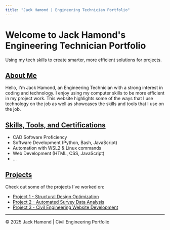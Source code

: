 ```yaml
---
title: "Jack Hamond | Engineering Technician Portfolio"
---
```


# Welcome to Jack Hamond's Engineering Technician Portfolio

Using my tech skills to create smarter, more efficient solutions for projects.

## [About Me](/about/)

Hello, I'm Jack Hamond, an Engineering Technician with a strong interest in coding and technology. I enjoy using my computer skills to be more efficient in my project work. This website highlights some of the ways that I use technology on the job as well as showcases the skills and tools that I use on the job.

## [Skills, Tools, and Certifications](/skillset/)

* CAD Software Proficiency
* Software Development (Python, Bash, JavaScript)
* Automation with WSL2 & Linux commands
* Web Development (HTML, CSS, JavaScript)
* ...

## [Projects](/projects/)

Check out some of the projects I've worked on:

- [Project 1 - Structural Design Optimization](#)
- [Project 2 - Automated Survey Data Analysis](#)
- [Project 3 - Civil Engineering Website Development](#)

---

&copy; 2025 Jack Hamond | Civil Engineering Portfolio
